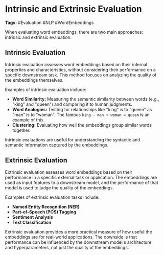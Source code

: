 # Intrinsic and Extrinsic Evaluation

**Tags:** #Evaluation #NLP #WordEmbeddings

When evaluating word embeddings, there are two main approaches: intrinsic and extrinsic evaluation.

## Intrinsic Evaluation

Intrinsic evaluation assesses word embeddings based on their internal properties and characteristics, without considering their performance on a specific downstream task. This method focuses on analyzing the quality of the embeddings themselves.

Examples of intrinsic evaluation include:
-   **Word Similarity:** Measuring the semantic similarity between words (e.g., "king" and "queen") and comparing it to human judgments.
-   **Word Analogies:** Testing for relationships like "king" is to "queen" as "man" is to "woman". The famous `king - man + woman = queen` is an example of this.
-   **Clustering:** Evaluating how well the embeddings group similar words together.

Intrinsic evaluations are useful for understanding the syntactic and semantic information captured by the embeddings.

## Extrinsic Evaluation

Extrinsic evaluation assesses word embeddings based on their performance in a specific external task or application. The embeddings are used as input features to a downstream model, and the performance of that model is used to judge the quality of the embeddings.

Examples of extrinsic evaluation tasks include:
-   **Named Entity Recognition (NER)**
-   **Part-of-Speech (POS) Tagging**
-   **Sentiment Analysis**
-   **Text Classification**

Extrinsic evaluation provides a more practical measure of how useful the embeddings are for real-world applications. The downside is that performance can be influenced by the downstream model's architecture and hyperparameters, not just the quality of the embeddings.
